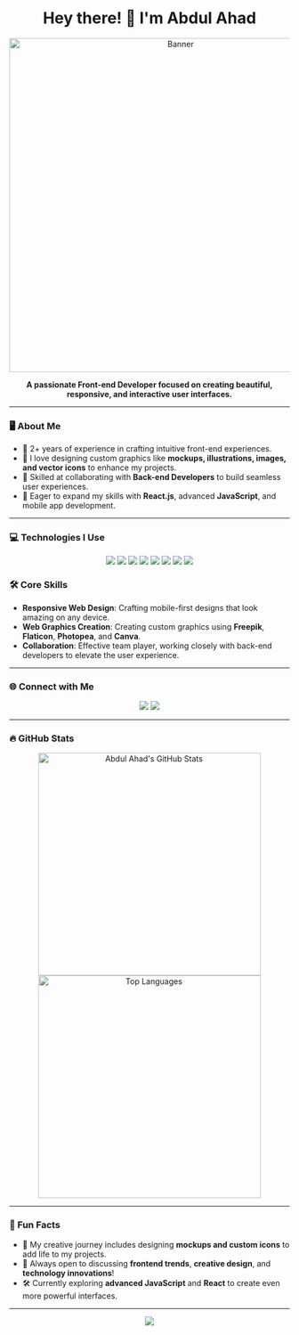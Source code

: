 <h1 align="center">Hey there! 👋 I'm Abdul Ahad</h1>

<p align="center">
  <img src="https://user-images.githubusercontent.com/xxx/your-image.png" alt="Banner" width="600px">
</p>

<p align="center">
  <b>A passionate Front-end Developer focused on creating beautiful, responsive, and interactive user interfaces.</b>
</p>

---

### 🖥️ About Me
- 🚀 2+ years of experience in crafting intuitive front-end experiences.
- 🎨 I love designing custom graphics like **mockups, illustrations, images, and vector icons** to enhance my projects.
- 🤝 Skilled at collaborating with **Back-end Developers** to build seamless user experiences.
- 🌱 Eager to expand my skills with **React.js**, advanced **JavaScript**, and mobile app development.

---

### 💻 Technologies I Use
<div align="center">
  <img src="https://img.shields.io/badge/Code-HTML5-%23E34F26?style=flat-square&logo=html5&logoColor=white" />
  <img src="https://img.shields.io/badge/Code-CSS3-%231572B6?style=flat-square&logo=css3&logoColor=white" />
  <img src="https://img.shields.io/badge/Code-JavaScript-%23F7DF1E?style=flat-square&logo=javascript&logoColor=black" />
  <img src="https://img.shields.io/badge/Framework-Bootstrap-%23563D7C?style=flat-square&logo=bootstrap&logoColor=white" />
  <img src="https://img.shields.io/badge/Framework-TailwindCSS-%2338B2AC?style=flat-square&logo=tailwind-css&logoColor=white" />
  <img src="https://img.shields.io/badge/UI-Material--UI-%230081CB?style=flat-square&logo=mui&logoColor=white" />
  <img src="https://img.shields.io/badge/Tools-Git-%23F05032?style=flat-square&logo=git&logoColor=white" />
  <img src="https://img.shields.io/badge/Tools-Figma-%23F24E1E?style=flat-square&logo=figma&logoColor=white" />
</div>

### 🛠️ Core Skills
- **Responsive Web Design**: Crafting mobile-first designs that look amazing on any device.
- **Web Graphics Creation**: Creating custom graphics using **Freepik**, **Flaticon**, **Photopea**, and **Canva**.
- **Collaboration**: Effective team player, working closely with back-end developers to elevate the user experience.

---

### 🌐 Connect with Me
<p align="center">
  <a href="https://abdulahad.com" target="_blank"><img src="https://img.shields.io/badge/Portfolio-abdulahad.com-%23FF5722?style=for-the-badge" /></a>
  <a href="mailto:sayyedxworks@gmail.com"><img src="https://img.shields.io/badge/Email-sayyedxworks@gmail.com-%23D14836?style=for-the-badge&logo=gmail&logoColor=white" /></a>
</p>

---

### 🔥 GitHub Stats
<div align="center">
  <img src="https://github-readme-stats.vercel.app/api?username=abdulahad&show_icons=true&theme=tokyonight" alt="Abdul Ahad's GitHub Stats" width="400px" />
  <img src="https://github-readme-stats.vercel.app/api/top-langs/?username=abdulahad&layout=compact&theme=tokyonight" alt="Top Languages" width="400px" />
</div>

---

### 🌈 Fun Facts
- 🎨 My creative journey includes designing **mockups and custom icons** to add life to my projects.
- 💬 Always open to discussing **frontend trends**, **creative design**, and **technology innovations**!
- 🛠 Currently exploring **advanced JavaScript** and **React** to create even more powerful interfaces.

---

<p align="center">
  <img src="https://img.shields.io/badge/Made_with_love_for_coding-%23FF2D20?style=for-the-badge&logo=git&logoColor=white" />
</p>
